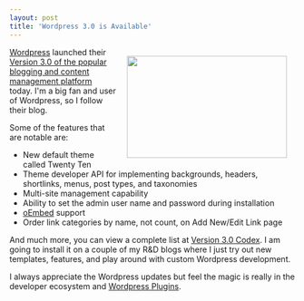 ```yaml
---
layout: post
title: 'Wordpress 3.0 is Available'
---
```

<a href="http://wordpress.org/"><img class="alignnone" style="padding: 15px;" title="Wordpress" src="http://kinlane-productions.s3.amazonaws.com/wordpress.jpg" alt="" width="282" height="180" align="right" />Wordpress</a> launched their <a href="http://wordpress.org/development/2010/06/thelonious/">Version 3.0 of the popular blogging and content management platform</a> today. I'm a big fan and user of Wordpress, so I follow their blog.<p></p>
Some of the features that are notable are:
<ul class="mainlist">
	<li>New default theme called Twenty Ten</li>
	<li>Theme developer API for implementing backgrounds, headers, shortlinks, menus, post types, and taxonomies</li>
	<li>Multi-site management capability</li>
	<li>Ability to set the admin user name and password during installation</li>
	<li><a title="Embeds" href="http://codex.wordpress.org/Embeds">oEmbed</a> support</li>
	<li>Order link categories by name, not count, on Add New/Edit Link page</li>
</ul>
And much more, you can view a complete list at <a href="http://codex.wordpress.org/Version_3.0" target="_blank">Version 3.0 Codex</a>. I am going to install it on a couple of my R&amp;D blogs where I just try out new templates, features, and play around with custom Wordpress development.<p></p>
I always appreciate the Wordpress updates but feel the magic is really in the developer ecosystem and <a href="http://wordpress.org/extend/plugins/">Wordpress Plugins</a>.